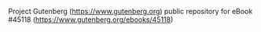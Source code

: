 Project Gutenberg (https://www.gutenberg.org) public repository for eBook #45118 (https://www.gutenberg.org/ebooks/45118)
